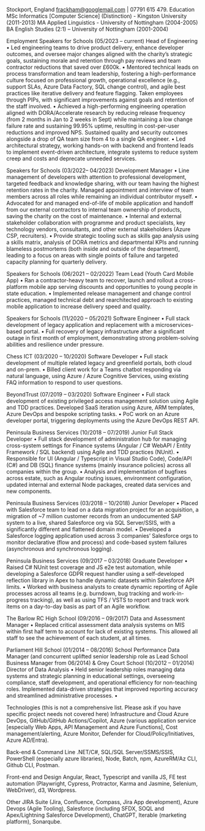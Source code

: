 Stockport, England 
frackham@googlemail.com | 07791 615 479.
Education
MSc Informatics [Computer Science] (Distinction) - Kingston University (2011-2013)
MA Applied Linguistics - University of Nottingham (2004-2005)
BA English Studies (2:1) – University of Nottingham (2001-2004)

Employment 
Speakers for Schools (05/2023 – current) Head of Engineering 
•	Led engineering teams to drive product delivery, enhance developer outcomes, and oversee major changes aligned with the charity’s strategic goals, sustaining morale and retention through pay reviews and team contractor reductions that saved over £600k.
•	Mentored technical leads on process transformation and team leadership, fostering a high-performance culture focused on professional growth, operational excellence (e.g., support SLAs, Azure Data Factory, SQL change control), and agile best practices like iterative delivery and feature flagging. Taken employees through PIPs, with significant improvements against goals and retention of the staff involved.
•	Achieved a high-performing engineering operation aligned with DORA/Accelerate research by reducing release frequency (from 2 months in Jan to 2 weeks in Sept) while maintaining a low change failure rate and sustaining 99.95% uptime, resulting in cost-per-user reductions and improved NPS. Sustained quality and security outcomes alongside a drop of QA team size from 4 to a single QA engineer.
•	Led architectural strategy, working hands-on with backend and frontend leads to implement event-driven architecture, integrate systems to reduce system creep and costs and deprecate unneeded services. 

Speakers for Schools (03/2022– 04/2023) Development Manager
•	Line management of developers with attention to professional development, targeted feedback and knowledge sharing, with our team having the highest retention rates in the charity. Managed appointment and interview of team members across all roles while remaining an individual contributor myself.
•	Advocated for and managed end-of-life of mobile application and handoff from our external contractors to internal team ownership of products, saving the charity on the cost of maintenance.
•	Internal and external stakeholder collaboration with programme and product specialists, key technology vendors, consultants, and other external stakeholders (Azure CSP, recruiters).
•	Provide strategic tooling such as skills gap analysis using a skills matrix, analysis of DORA metrics and departmental KPIs and running blameless postmortems (both inside and outside of the department), leading to a focus on areas with single points of failure and targeted capacity planning for quarterly delivery. 

Speakers for Schools (06/2021 – 02/2022) Team Lead (Youth Card Mobile App)
•	Ran a contractor-heavy team to recover, launch and rollout a cross-platform mobile app serving discounts and opportunities to young people in state education.
•	Implemented release management and change control practices, managed technical debt and rearchitected approach to existing mobile application to increase delivery speed and quality.

Speakers for Schools (11/2020 – 05/2021) Software Engineer 
•	Full stack development of legacy application and replacement with a microservices-based portal.
•	Full recovery of legacy infrastructure after a significant outage in first month of employment, demonstrating strong problem-solving abilities and resilience under pressure.

Chess ICT (03/2020 – 10/2020) Software Developer
•	Full stack development of multiple related legacy and greenfield portals, both cloud and on-prem.
•	Billed client work for a Teams chatbot responding via natural language, using Azure / Azure Cognitive Services, using existing FAQ information to respond to user questions.

BeyondTrust (07/2019 – 03/2020) Software Engineer
•	Full stack development of existing privileged access management solution using Agile and TDD practices. Developed SaaS iteration using Azure, ARM templates, Azure DevOps and bespoke scripting tasks.
•	PoC work on an Azure developer portal, triggering deployments using the Azure DevOps REST API.

Peninsula Business Services (10/2018 – 07/2019) Junior Full Stack Developer 
•	Full stack development of administration hub for managing cross-system settings for Finance systems (Angular / C# WebAPI / Entity Framework / SQL backend) using Agile and TDD practices (NUnit).
•	Responsible for UI (Angular / Typescript in Visual Studio Code), Code/API (C#) and DB (SQL) finance systems (mainly insurance policies) across all companies within the group.
•	Analysis and implementation of bugfixes across estate, such as Angular routing issues, environment configuration, updated internal and external Node packages, created data services and new components. 

Peninsula Business Services (03/2018 – 10/2018) Junior Developer
•	Placed with Salesforce team to lead on a data migration project for an acquisition, a migration of ~7 million customer records from an undocumented SAP system to a live, shared Salesforce org via SQL Server/SSIS, with a significantly different and flattened domain model.
•	Developed a Salesforce logging application used across 3 companies’ Salesforce orgs to monitor declarative (flow and process) and code-based system failures (asynchronous and synchronous logging). 

Peninsula Business Services (09/2017 – 03/2018) Graduate Developer
•	Raised C# NUnit test coverage and JS e2e test automation, while developing a Salesforce GDPR request handler using a self-developed reflection library in Apex to handle dynamic datasets within Salesforce API limits.
•	Worked with business analysts to create dynamic reporting of Agile processes across all teams (e.g. burndown, bug tracking and work-in-progress tracking), as well as using TFS / VSTS to report and track work items on a day-to-day basis as part of an Agile workflow.

The Barlow RC High School (09/2016 – 09/2017) Data and Assessment Manager
•	Replaced critical assessment data analysis systems on MIS within first half term to account for lack of existing systems. This allowed all staff to see the achievement of each student, at all times.

Parliament Hill School (01/2014 – 08/2016) School Performance Data Manager (and concurrent uplifted senior leadership role as Lead School Business Manager from 06/2014)
& Grey Court School (10/2012 – 01/2014) Director of Data Analysis
•	Held senior leadership roles managing data systems and strategic planning in educational settings, overseeing compliance, staff development, and operational efficiency for non-teaching roles. Implemented data-driven strategies that improved reporting accuracy and streamlined administrative processes.
•	

Technologies (this is not a comprehensive list. Please ask if you have specific project needs not covered here)
Infrastructure and Cloud
Azure DevOps, GitHub/GitHub Actions/Copilot, Azure (various application service [especially Web Apps, API Management and Azure Functions], Cost management/alerting, Azure Monitor, Defender for Cloud/Policy/Initiatives, Azure AD/Entra).

Back-end & Command Line 
.NET/C#, SQL/SQL Server/SSMS/SSIS, PowerShell (especially azure libraries), Node, Batch, npm, AzureRM/Az CLI, Github CLI, Postman.

Front-end and Design
Angular, React, Typescript and vanilla JS, FE test automation (Playwright, Cypress, Protractor, Karma and Jasmine, Selenium, WebDriver), d3, Wordpress.

Other
JIRA Suite (Jira, Confluence, Compass, Jira App development), Azure Devops (Agile Tooling), Salesforce (including SFDX, SOQL and Apex/Lightning Salesforce Development), ChatGPT, Iterable (marketing platform), Sonarqube.
